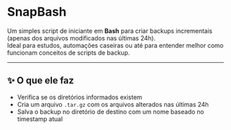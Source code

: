 # SnapBash

Um simples script de iniciante em **Bash** para criar backups incrementais (apenas dos arquivos modificados nas últimas 24h).  
Ideal para estudos, automações caseiras ou até para entender melhor como funcionam conceitos de scripts de backup.

---

## ✨ O que ele faz
- Verifica se os diretórios informados existem  
- Cria um arquivo `.tar.gz` com os arquivos alterados nas últimas 24h  
- Salva o backup no diretório de destino com um nome baseado no timestamp atual 
